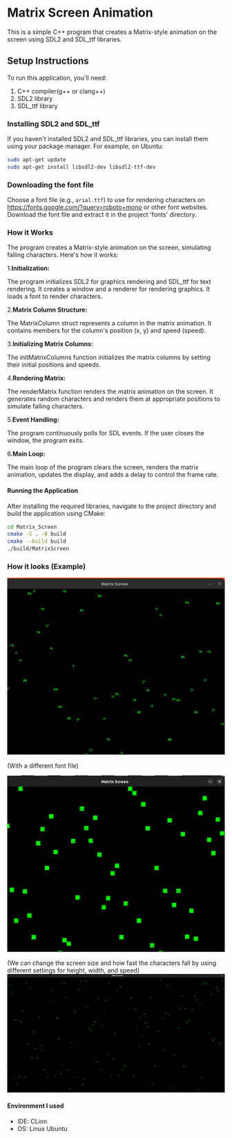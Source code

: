 # Matrix Screen Animation

This is a simple C++ program that creates a Matrix-style animation on the screen using SDL2 and SDL_ttf libraries.

## Setup Instructions

To run this application, you'll need:

1. C++ compiler(g++ or clang++)
2. SDL2 library
3. SDL_ttf library

### Installing SDL2 and SDL_ttf

If you haven't installed SDL2 and SDL_ttf libraries, you can install them using your package manager. For example, on Ubuntu:

```bash
sudo apt-get update
sudo apt-get install libsdl2-dev libsdl2-ttf-dev
```

### Downloading the font file

Choose a font file (e.g., `arial.ttf`) to use for rendering characters on https://fonts.google.com/?query=roboto+mono or other font websites. 
Download the font file and extract it in the project 'fonts' directory.


### How it Works
The program creates a Matrix-style animation on the screen, simulating falling characters. Here's how it works:

1.**Initialization:**

The program initializes SDL2 for graphics rendering and SDL_ttf for text rendering.
It creates a window and a renderer for rendering graphics.
It loads a font to render characters.

2.**Matrix Column Structure:**

The MatrixColumn struct represents a column in the matrix animation. It contains members for the column's position (x, y) and speed (speed).

3.**Initializing Matrix Columns:**

The initMatrixColumns function initializes the matrix columns by setting their initial positions and speeds.

4.**Rendering Matrix:**

The renderMatrix function renders the matrix animation on the screen.
It generates random characters and renders them at appropriate positions to simulate falling characters.

5.**Event Handling:**

The program continuously polls for SDL events.
If the user closes the window, the program exits.

6.**Main Loop:**

The main loop of the program clears the screen, renders the matrix animation, updates the display, and adds a delay to control the frame rate.
#### Running the Application
After installing the required libraries, navigate to the project directory and build the application using CMake:
```bash
cd Matrix_Screen
cmake -S . -B build
cmake --build build
./build/MatrixScreen
```

### How it looks (Example)

![pic1](./pics/pic1.png)

(With a different font file)

![pic2](./pics/pic2.png)

(We can change the screen size and how fast the characters fall by using different settings for height, width, and speed)
![pic3](./pics/pic3.png)

#### Environment I used

- IDE: CLion
- OS: Linux Ubuntu
